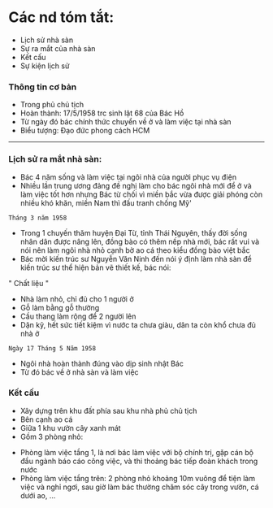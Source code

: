 # Các nd tóm tắt:
- Lịch sử nhà sàn
- Sự ra mắt của nhà sàn
- Kết cấu
- Sự kiện lịch sử

### Thông tin cơ bản
- Trong phủ chủ tịch
- Hoàn thành: 17/5/1958 trc sinh lật 68 của Bác Hồ
- Từ ngày đó bác chính thức chuyển về ở và làm việc tại nhà sàn
- Biểu tượng: Đạo đức phong cách HCM
---------------------------------------------
### Lịch sử ra mắt nhà sàn:

- Bác 4 năm sống và làm việc tại ngôi nhà của người phục vụ điện
- Nhiều lần trung ương đảng đề nghị làm cho bác ngôi nhà mới để ở và làm việc tốt hơn nhưng Bác từ chối vì miền bắc vừa được giải phóng còn nhiều khó khăn, miền Nam thì đấu tranh chống Mỹ'

`Tháng 3 năm 1958`
- Trong 1 chuyến thăm huyện Đại Từ, tỉnh Thái Nguyên, thấy đời sống nhân dân được nâng lên, đồng bào có thêm nếp nhà mới, bác rất vui và nói nên làm ngôi nhà nhỏ cạnh bờ ao cá theo kiểu đồng bào việt bắc
- Bác mời kiến trúc sư Nguyễn Văn Ninh đến nói ý định làm nhà sàn để kiến trúc sư thể hiện bản vẽ thiết kế, bác nói:

" Chất liệu "
- Nhà làm nhỏ, chỉ đủ cho 1 người ở
- Gỗ làm bằng gỗ thường
- Cầu thang làm rộng để 2 người lên
- Dặn kỹ, hết sức tiết kiệm vì nước ta chưa giàu, dân ta còn khổ chưa đủ nhà ở

`Ngày 17 Tháng 5 Năm 1958`
- Ngôi nhà hoàn thành đúng vào dịp sinh nhật Bác
- Từ đó bác về ở nhà sàn và làm việc

### Kết cấu
- Xây dựng trên khu đất phía sau khu nhà phủ chủ tịch
- Bên cạnh ao cá
- Giữa 1 khu vườn cây xanh mát
- Gồm 3 phòng nhỏ:

* Phòng làm việc tầng 1, là nơi bác làm việc với bộ chính trị, gặp cán bộ đầu ngành báo cáo công việc, và thi thoảng bác tiếp đoàn khách trong nước
* Phòng làm việc tầng trên: 2 phòng nhỏ khoảng 10m vuông để tiện làm việc và nghỉ ngơi, sau giờ làm bác thường chăm sóc cây trong vườn, cá dưới ao, ...
